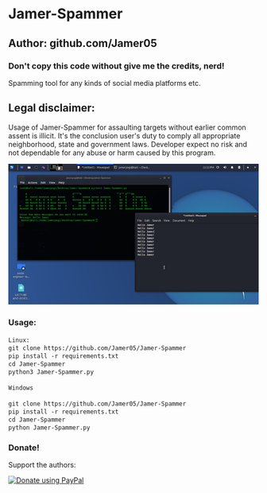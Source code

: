 # Jamer-Spammer
## Author: github.com/Jamer05
### Don't copy this code without give me the credits, nerd!  
Spamming tool for any kinds of social media platforms etc.

## Legal disclaimer:
Usage of Jamer-Spammer for assaulting targets without earlier common assent is illicit. It's the conclusion user's duty to comply all appropriate neighborhood, state and government laws. Developer expect no risk and not dependable for any abuse or harm caused by this program.

![sh](https://github.com/Jamer05/Jamer-Spammer/blob/main/spamImages.png)

### Usage:
```
Linux:
git clone https://github.com/Jamer05/Jamer-Spammer
pip install -r requirements.txt
cd Jamer-Spammer
python3 Jamer-Spammer.py

Windows

git clone https://github.com/Jamer05/Jamer-Spammer
pip install -r requirements.txt
cd Jamer-Spammer
python Jamer-Spammer.py

```

### Donate!
Support the authors:

<noscript><a href="https://paypal.me/jamer05"><img alt="Donate using PayPal" src="https://www.paypalobjects.com/webstatic/en_US/i/buttons/checkout-logo-small.png"></a></noscript>
